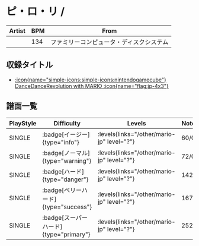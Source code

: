# ピ・ロ・リ / 

|Artist|BPM|From|
|------|---|----|
||134|ファミリーコンピュータ・ディスクシステム|

## 収録タイトル

- [:icon{name="simple-icons:simple-icons:nintendogamecube"} DanceDanceRevolution with MARIO :icon{name="flag:jp-4x3"}](/other/mario-jp)

## 譜面一覧

|PlayStyle|Difficulty|Levels|Notes|Movie|
|---------|----------|------|-----|-----|
|SINGLE| :badge[イージー]{type="info"}| :levels{links="/other/mario-jp" level="?"}|60/0||
|SINGLE| :badge[ノーマル]{type="warning"}| :levels{links="/other/mario-jp" level="?"}|72/0||
|SINGLE| :badge[ハード]{type="danger"}| :levels{links="/other/mario-jp" level="?"}|142/0||
|SINGLE| :badge[ベリーハード]{type="success"}| :levels{links="/other/mario-jp" level="?"}|167/0||
|SINGLE| :badge[スーパーハード]{type="primary"}| :levels{links="/other/mario-jp" level="?"}|252/0||
